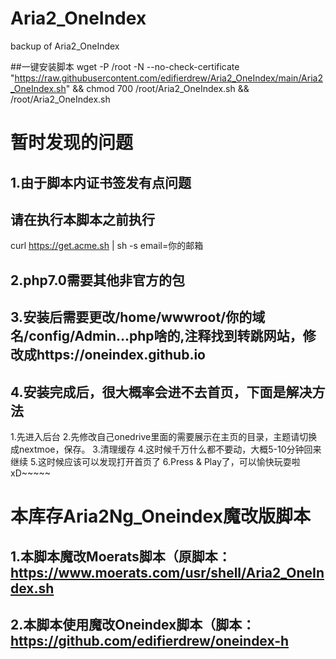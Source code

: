 # Aria2_OneIndex
backup of Aria2_OneIndex



##一键安装脚本
wget -P /root -N --no-check-certificate "https://raw.githubusercontent.com/edifierdrew/Aria2_OneIndex/main/Aria2_OneIndex.sh" && chmod 700 /root/Aria2_OneIndex.sh &&  /root/Aria2_OneIndex.sh




# 暂时发现的问题
## 1.由于脚本内证书签发有点问题
## 请在执行本脚本之前执行

curl https://get.acme.sh | sh -s email=你的邮箱

## 2.php7.0需要其他非官方的包

## 3.安装后需要更改/home/wwwroot/你的域名/config/Admin...php啥的,注释找到转跳网站，修改成https://oneindex.github.io


## 4.安装完成后，很大概率会进不去首页，下面是解决方法
   1.先进入后台
   2.先修改自己onedrive里面的需要展示在主页的目录，主题请切换成nextmoe，保存。
   3.清理缓存
   4.这时候千万什么都不要动，大概5-10分钟回来继续
   5.这时候应该可以发现打开首页了
   6.Press & Play了，可以愉快玩耍啦xD~~~~~




# 本库存Aria2Ng_Oneindex魔改版脚本

## 1.本脚本魔改Moerats脚本（原脚本：https://www.moerats.com/usr/shell/Aria2_OneIndex.sh

## 2.本脚本使用魔改Oneindex脚本（脚本：https://github.com/edifierdrew/oneindex-h
